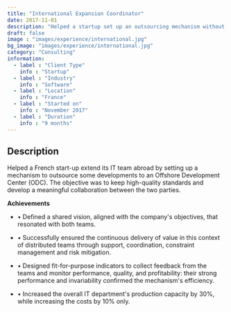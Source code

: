 ```yaml
---
title: "International Expansion Coordinator"
date: 2017-11-01
description: "Helped a startup set up an outsourcing mechanism without comprising quality"
draft: false
image : "images/experience/international.jpg"
bg_image: "images/experience/international.jpg"
category: "Consulting"
information:
  - label : "Client Type"
    info : "Startup"
  - label : "Industry"
    info : "Software"  
  - label : "Location"
    info : "France"
  - label : "Started on"
    info : "November 2017"
  - label : "Duration"
    info : "9 months"
---
```


## Description

Helped a French start-up extend its IT team abroad by setting up a mechanism to outsource some developments to an Offshore Development Center (ODC). The objective was to keep high-quality standards and develop a meaningful collaboration between the two parties.

**Achievements**
- • Defined a shared vision, aligned with the company's objectives, that resonated with both teams.

- • Successfully ensured the continuous delivery of value in this context of distributed teams through support, coordination, constraint management and risk mitigation.
- • Designed fit-for-purpose indicators to collect feedback from the teams and monitor performance, quality, and profitability: their strong performance and invariability confirmed the mechanism's efficiency.
- • Increased the overall IT department's production capacity by 30%, while increasing the costs by 10% only.
